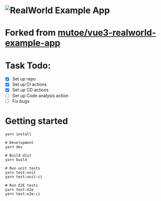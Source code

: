 # ![RealWorld Example App](logo.png)

# Forked from [mutoe/vue3-realworld-example-app](https://github.com/mutoe/vue3-realworld-example-app)

# Task Todo:
- [X] Set up repo 
- [X] Set up CI actions
- [X] Set up CD actions
- [ ] Set up Code analysis action
- [ ] Fix bugs

# Getting started

```shell script
yarn install

# Development
yarn dev

# Build dist
yarn build

# Run unit tests
yarn test:unit
yarn test:unit:ci

# Run E2E tests
yarn test:e2e
yarn test:e2e:ci
```

